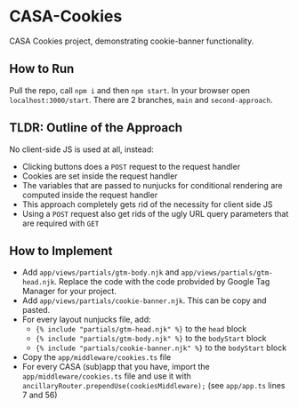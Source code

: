# CASA-Cookies
CASA Cookies project, demonstrating cookie-banner functionality.

## How to Run
Pull the repo, call `npm i` and then `npm start`. In your browser open `localhost:3000/start`.
There are 2 branches, `main` and `second-approach`. 

## TLDR: Outline of the Approach
No client-side JS is used at all, instead: 
- Clicking buttons does a `POST` request to the request handler
- Cookies are set inside the request handler
- The variables that are passed to nunjucks for conditional rendering are computed inside the request handler
- This approach completely gets rid of the necessity for client side JS
- Using a `POST` request also get rids of the ugly URL query parameters that are required with `GET`

## How to Implement 
- Add `app/views/partials/gtm-body.njk` and `app/views/partials/gtm-head.njk`. Replace the code with the code probvided by Google Tag Manager for your project. 
- Add `app/views/partials/cookie-banner.njk`. This can be copy and pasted. 
- For every layout nunjucks file, add: 
  - `{% include "partials/gtm-head.njk" %}` to the `head` block 
  - `{% include "partials/gtm-body.njk" %}` to the `bodyStart` block
  - `{% include "partials/cookie-banner.njk" %}` to the `bodyStart` block 
- Copy the `app/middleware/cookies.ts` file 
- For every CASA (sub)app that you have, import the `app/middleware/cookies.ts` file and use it with `ancillaryRouter.prependUse(cookiesMiddleware);` (see `app/app.ts` lines 7 and 56)
